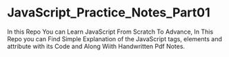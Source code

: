 # JavaScript_Practice_Notes_Part01
In this Repo You can Learn JavaScript From Scratch To Advance, In This Repo you can Find Simple Explanation of the JavaScript tags, elements and attribute with its Code and Along Wiith Handwritten Pdf Notes.

